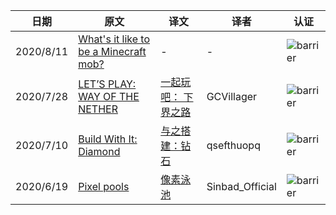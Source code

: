 |日期|原文|译文|译者|认证|
|---|---|---|---|---|
|2020/8/11|[What's it like to be a Minecraft mob?](https://www.minecraft.net/en-us/article/what-s-it-be-minecraft-mob-)|-|-|![barrier](https://user-images.githubusercontent.com/15277496/76684847-3c2d4900-65dd-11ea-8d91-c7be623cf3d2.png)|
|2020/7/28|[LET’S PLAY: WAY OF THE NETHER](https://www.minecraft.net/en-us/article/let-s-play--way-of-the-nether)|[一起玩吧： 下界之路](https://www.mcbbs.net/thread-1093854-1-1.html)|GCVillager|![barrier](https://user-images.githubusercontent.com/15277496/76684847-3c2d4900-65dd-11ea-8d91-c7be623cf3d2.png)|
|2020/7/10|[Build With It: Diamond](https://www.minecraft.net/en-us/article/build-it--diamond-)|[与之搭建：钻石](https://www.mcbbs.net/thread-1076177-1-1.html)|qsefthuopq|![barrier](https://user-images.githubusercontent.com/15277496/76684847-3c2d4900-65dd-11ea-8d91-c7be623cf3d2.png)|
|2020/6/19|[Pixel pools](https://www.minecraft.net/en-us/article/pixel-pools)|[像素泳池](https://www.mcbbs.net/thread-1064763-1-1.html)|Sinbad_Official|![barrier](https://user-images.githubusercontent.com/15277496/76684847-3c2d4900-65dd-11ea-8d91-c7be623cf3d2.png)|
